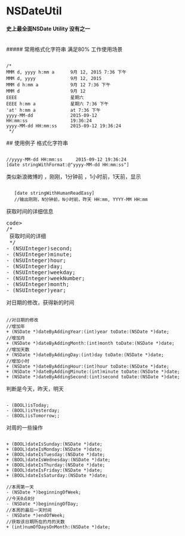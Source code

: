 # NSDateUtil

#### 史上最全面NSDate Utility 没有之一
<br >
##### 常用格式化字符串 满足80% 工作使用场景
<pre><code>
/*
MMM d, yyyy h:mm a      9月 12, 2015 7:36 下午
MMM d, yyyy             9月 12, 2015
MMM d h:mm a            9月 12 7:36 下午
MMM d                   9月 12
EEEE                    星期六
EEEE h:mm a             星期六 7:36 下午
'at' h:mm a             at 7:36 下午
yyyy-MM-dd              2015-09-12
HH:mm:ss                19:36:24
yyyy-MM-dd HH:mm:ss     2015-09-12 19:36:24
 */
</code></pre>
## 使用例子
格式化字符串

<pre><code>
//yyyy-MM-dd HH:mm:ss     2015-09-12 19:36:24
[date stringWithFormat:@"yyyy-MM-dd HH:mm:ss"] 
</code></pre>

类似新浪微博的 ，刚刚，1分钟前 ，1小时前，1天前，显示

<pre><code>
   [date stringWithHumanReadEasy]
   //输出刚刚，N分钟前，N小时前，昨天 HH:mm, YYYY-MM HH:mm
</code></pre>

获取时间的详细信息
<pre>code>
/*
 获取时间的详细
 */
- (NSUInteger)second;
- (NSUInteger)minute;
- (NSUInteger)hour;
- (NSUInteger)day;
- (NSUInteger)weekday;
- (NSUInteger)weekNumber;
- (NSUInteger)month;
- (NSUInteger)year;
</code></pre>

对日期的修改，获得新的时间
<pre><code>
//对日期的修改
//增加年
+ (NSDate *)dateByAddingYear:(int)year toDate:(NSDate *)date;
//增加月
+ (NSDate *)dateByAddingMonth:(int)month toDate:(NSDate *)date;
//增加天数
+ (NSDate *)dateByAddingDay:(int)day toDate:(NSDate *)date;
//增加小时
+ (NSDate *)dateByAddingHour:(int)hour toDate:(NSDate *)date;
+ (NSDate *)dateByAddingMinute:(int)minute toDate:(NSDate *)date;
+ (NSDate *)dateByAddingSecond:(int)second toDate:(NSDate *)date;
</code></pre>

判断是今天，昨天，明天
<pre><code>
- (BOOL)isToday;
- (BOOL)isYesterday;
- (BOOL)isTomorrow;;
</code></pre>


对周的一些操作
<pre><code>
+ (BOOL)dateIsSunday:(NSDate *)date;
+ (BOOL)dateIsMonday:(NSDate *)date;
+ (BOOL)dateIsTuesday:(NSDate *)date;
+ (BOOL)dateIsWednesday:(NSDate *)date;
+ (BOOL)dateIsThurday:(NSDate *)date;
+ (BOOL)dateIsFriday:(NSDate *)date;
+ (BOOL)dateIsSaturday:(NSDate *)date;

//本周第一天
- (NSDate *)beginningOfWeek;
//今天0点0分
- (NSDate *)beginningOfDay;
//本周的最后一天时间
- (NSDate *)endOfWeek;
//获取该日期所在的月的天数
+ (int)numOfDaysOnMonth:(NSDate *)date;
</code></pre>
